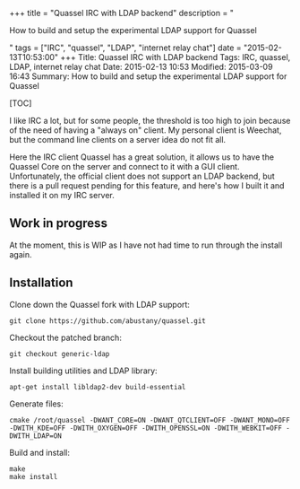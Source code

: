 +++
title = "Quassel IRC with LDAP backend"
description = "<p>How to build and setup the experimental LDAP support for Quassel</p>"
tags = ["IRC", "quassel", "LDAP", "internet relay chat"]
date = "2015-02-13T10:53:00"
+++
Title: Quassel IRC with LDAP backend
Tags: IRC, quassel, LDAP, internet relay chat
Date: 2015-02-13 10:53
Modified: 2015-03-09 16:43
Summary: How to build and setup the experimental LDAP support for Quassel

[TOC]

I like IRC a lot, but for some people, the threshold is too high to join because of the need of having a "always on" client. My personal client is Weechat, but the command line clients on a server idea do not fit all.

Here the IRC client Quassel has a great solution, it allows us to have the Quassel Core on the server and connect to it with a GUI client. Unfortunately, the official client does not support an LDAP backend, but there is a pull request pending for this feature, and here's how I built it and installed it on my IRC server.

## Work in progress
At the moment, this is WIP as I have not had time to run through the install again.

## Installation

Clone down the Quassel fork with LDAP support:

    git clone https://github.com/abustany/quassel.git

Checkout the patched branch:

    git checkout generic-ldap

Install building utilities and LDAP library:

    apt-get install libldap2-dev build-essential

Generate files:

    cmake /root/quassel -DWANT_CORE=ON -DWANT_QTCLIENT=OFF -DWANT_MONO=OFF -DWITH_KDE=OFF -DWITH_OXYGEN=OFF -DWITH_OPENSSL=ON -DWITH_WEBKIT=OFF -DWITH_LDAP=ON

Build and install:

    make
    make install
